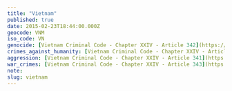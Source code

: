 ```yaml
---
title: "Vietnam"
published: true
date: 2015-02-23T18:44:00.000Z
geocode: VNM
iso_code: VN
genocide: [Vietnam Criminal Code - Chapter XXIV - Article 342](https://iccdb.hrlc.net/data/doc/622/keyword/46/)
crimes_against_humanity: [Vietnam Criminal Code - Chapter XXIV - Article 342](https://iccdb.hrlc.net/data/doc/622/keyword/13/)
aggression: [Vietnam Criminal Code - Chapter XXIV - Article 341](https://iccdb.hrlc.net/data/doc/622/keyword/1/)
war_crimes: [Vietnam Criminal Code - Chapter XXIV - Article 343](https://iccdb.hrlc.net/data/doc/622/keyword/145/)
note:
slug: vietnam
---
```

